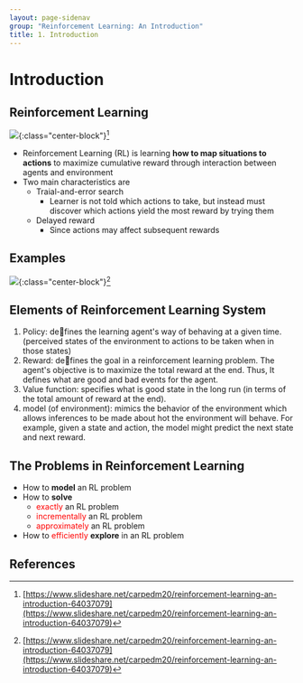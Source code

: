 ```yaml
---
layout: page-sidenav
group: "Reinforcement Learning: An Introduction"
title: 1. Introduction
---
```


# Introduction

Reinforcement Learning
----------------------

![]({{site.baseurl}}/images/rl_study/rli-1.1.PNG){:class="center-block"}[^1]

- Reinforcement Learning (RL) is learning **how to map situations to actions** to maximize cumulative reward through interaction between agents and environment
- Two main characteristics are
  - Traial-and-error search
    - Learner is not told which actions to take, but instead must discover which actions yield the most reward by trying them
  - Delayed reward
    - Since actions may affect subsequent rewards

Examples
--------
![]({{site.baseurl}}/images/rl_study/rli-1.2.PNG){:class="center-block"}[^1]

Elements of Reinforcement Learning System
-----------------------------------

1. Policy: defines the learning agent's way of behaving at a given time. (perceived states of the environment to actions to be taken when in those states)
2. Reward: defines the goal in a reinforcement learning problem. The agent's objective is to maximize the total reward at the end. Thus, It defines what are good and bad events for the agent.
3. Value function: specifies what is good state in the long run (in terms of the total amount of reward at the end).
4. model (of environment): mimics the behavior of the environment which allows inferences to be made about hot the environment will behave. For example, given a state and action, the model might predict the next state and next reward.

The Problems in Reinforcement Learning
-----------------------
- How to **model** an RL problem
- How to **solve**
  - <span style="color:red">exactly</span> an RL problem
  - <span style="color:red">incrementally</span> an RL problem
  - <span style="color:red">approximately</span> an RL problem
- How to <span style="color:red">efficiently</span> **explore** in an RL problem

References
----------
[^1]:[https://www.slideshare.net/carpedm20/reinforcement-learning-an-introduction-64037079](https://www.slideshare.net/carpedm20/reinforcement-learning-an-introduction-64037079) 
